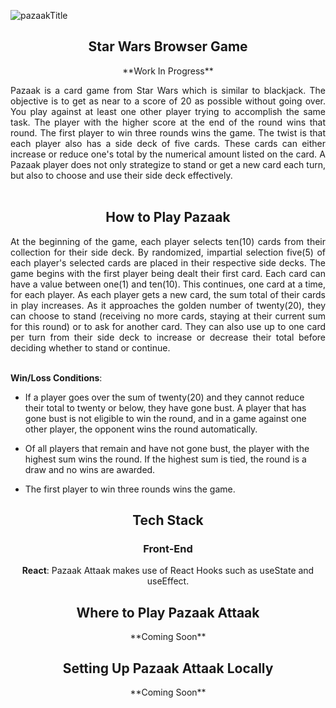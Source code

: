 
![pazaakTitle](https://github.com/user-attachments/assets/6e4d0c5b-8a74-43f3-8085-7dc191b5dbf3)
<h2 align="center">Star Wars Browser Game</h2>

<p align="center"> **Work In Progress**</p>
<p align="justify">
Pazaak is a card game from Star Wars which is similar to blackjack. The objective is to get as near to a score of 20 as possible without going over. You play against at least one other player trying to accomplish the same task. The player with the higher score at the end of the round wins that round. The first player to win three rounds wins the game. The twist is that each player also has a side deck of five cards. These cards can either increase or reduce one's total by the numerical amount listed on the card. A Pazaak player does not only strategize to stand or get a new card each turn, but also to choose and use their side deck effectively. <br></br> 
</p>

<h2 align="center">How to Play Pazaak</h2>

<p align="justify">
  At the beginning of the game, each player selects ten(10) cards from their collection for their side deck. By randomized, impartial selection five(5) of each player's selected cards are placed in their respective side decks. The game begins with the first player being dealt their first card. Each card can have a value between one(1) and ten(10). This continues, one card at a time, for each player. As each player gets a new card, the sum total of their cards in play increases. As it approaches the golden number of twenty(20), they can choose to stand (receiving no more cards, staying at their current sum for this round) or to ask for another card. They can also use up to one card per turn from their side deck to increase or decrease their total before deciding whether to stand or continue. <br></br>

<p align="justify"><b>Win/Loss Conditions</b>:

* If a player goes over the sum of twenty(20) and they cannot reduce their total to twenty or below, they have gone bust. A player that has gone bust is not eligible to win the round, and in a game against one other player, the opponent wins the round automatically.

* Of all players that remain and have not gone bust, the player with the highest sum wins the round. If the highest sum is tied, the round is a draw and no wins are awarded.

* The first player to win three rounds wins the game.
</p>

<h2 align="center">Tech Stack</h2>
<h3 align="center">Front-End</h3>
<p align="center"><b>React</b>: Pazaak Attaak makes use of React Hooks such as useState and useEffect.</p>

<h2 align="center">Where to Play Pazaak Attaak</h2>
<p align="center">**Coming Soon**</p>

<h2 align="center">Setting Up Pazaak Attaak Locally</h2>
<p align="center">**Coming Soon**</p>
